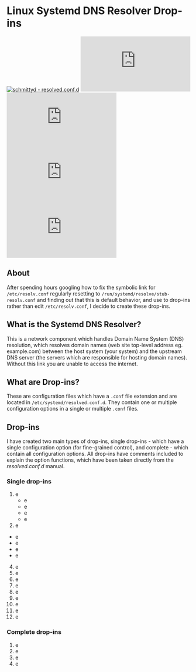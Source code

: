 # Linux Systemd DNS Resolver Drop-ins
[![schmittyd - resolved.conf.d](https://img.shields.io/static/v1?label=schmittyd&message=resolved.conf.d&color=black&logo=github)](https://github.com/schmittyd/resolved.conf.d "Go to GitHub repo")
[![stars - resolved.conf.d](https://img.shields.io/github/stars/schmittyd/resolved.conf.d?style=social)](https://github.com/schmittyd/resolved.conf.d)
[![forks - resolved.conf.d](https://img.shields.io/github/forks/schmittyd/resolved.conf.d?style=social)](https://github.com/schmittyd/resolved.conf.d)
[![GitHub tag](https://img.shields.io/github/tag/schmittyd/resolved.conf.d?include_prereleases=&sort=semver&color=black)](https://github.com/schmittyd/resolved.conf.d/releases/)
[![issues - resolved.conf.d](https://img.shields.io/github/issues/schmittyd/resolved.conf.d)](https://github.com/schmittyd/resolved.conf.d/issues)


## About
After spending hours googling how to fix the symbolic link for `/etc/resolv.conf` regularly resetting to `/run/systemd/resolve/stub-resolv.conf` and finding out that this is default behavior, and use to drop-ins rather than edit `/etc/resolv.conf`, I decide to create these drop-ins.


## What is the Systemd DNS Resolver?
This is a network component which handles Domain Name System (DNS) resolution, which resolves domain names (web site top-level address eg. example.com) between the host system (your system) and the upstream DNS server (the servers which are responsible for hosting domain names). Without this link you are unable to access the internet.


## What are Drop-ins?
These are configuration files which have a `.conf` file extension and are located in `/etc/systemd/resolved.conf.d`. They contain one or multiple configuration options in a single or multiple `.conf` files.

## Drop-ins
I have created two main types of drop-ins, single drop-ins - which have a single configuration option (for fine-grained control), and complete - which contain all configuration options. All drop-ins have comments included to explain the option functions, which have been taken directly from the *resolved.conf.d* manual.

### Single drop-ins
1. e
   - e
   - e
   - e
   - e
3. e
  - e
  - e
  - e
  - e
4. e
5. e
6. e
7. e
8. e
9. e
10. e
11. e
12. e

### Complete drop-ins
1. e
2. e
3. e
4. e
